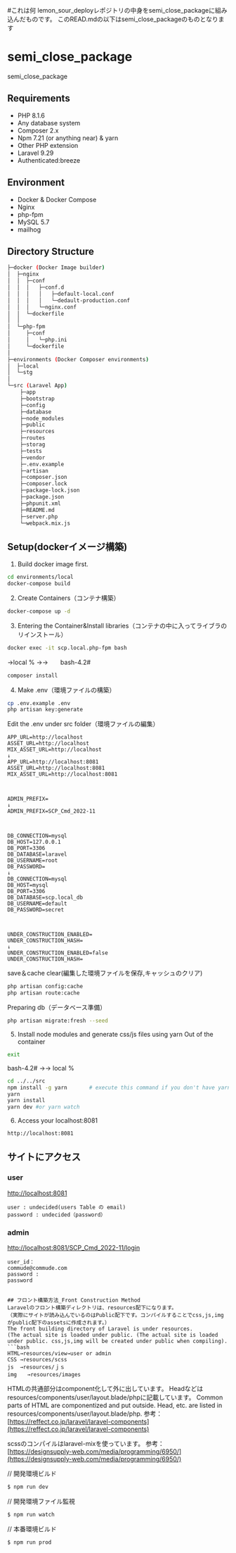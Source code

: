 #これは何
lemon_sour_deployレポジトリの中身をsemi_close_packageに組み込んだものです。
このREAD.mdの以下はsemi_close_packageのものとなります

# semi_close_package
semi_close_package

## Requirements
- PHP 8.1.6
- Any database system
- Composer 2.x
- Npm 7.21 (or anything near) & yarn
- Other PHP extension
- Laravel 9.29
- Authenticated:breeze

## Environment
- Docker & Docker Compose
- Nginx
- php-fpm
- MySQL 5.7
- mailhog

## Directory Structure

```bash
├─docker (Docker Image builder)
│  ├─nginx
│  │  ├─conf
│  │  │   ├─conf.d
│  │  │   │   ├─default-local.conf
│  │  │   │   └─dedault-production.conf
│  │  │   └─nginx.conf
│  │  └─dockerfile
│  │
│  └─php-fpm
│     ├─conf
│     │   └─php.ini 
│     └─dockerfile 
│      
├─environments (Docker Composer environments)
│  ├─local
│  └─stg 
│
└─src (Laravel App)
    ├─app
    ├─bootstrap
    ├─config
    ├─database
    ├─node_modules
    ├─public
    ├─resources
    ├─routes
    ├─storag
    ├─tests
    ├─vendor
    ├─.env.example
    ├─artisan
    ├─composer.json
    ├─composer.lock
    ├─package-lock.json
    ├─package.json
    ├─phpunit.xml
    ├─README.md
    ├─server.php
    └─webpack.mix.js
```

## Setup(dockerイメージ構築)
1. Build docker image first.

```bash
cd environments/local
docker-compose build
```

2. Create Containers（コンテナ構築）

```bash
docker-compose up -d
```

3. Entering the Container&Install libraries（コンテナの中に入ってライブラのリインストール）
```bash
docker exec -it scp.local.php-fpm bash
```

→local %  →→　　bash-4.2#

```bash
composer install
```

4. Make .env（環境ファイルの構築）

```bash
cp .env.example .env
php artisan key:generate
```

Edit the .env under src folder（環境ファイルの編集）
```
APP_URL=http://localhost
ASSET_URL=http://localhost
MIX_ASSET_URL=http://localhost
↓
APP_URL=http://localhost:8081
ASSET_URL=http://localhost:8081
MIX_ASSET_URL=http://localhost:8081



ADMIN_PREFIX=
↓
ADMIN_PREFIX=SCP_Cmd_2022-11



DB_CONNECTION=mysql
DB_HOST=127.0.0.1
DB_PORT=3306
DB_DATABASE=laravel
DB_USERNAME=root
DB_PASSWORD=
↓
DB_CONNECTION=mysql
DB_HOST=mysql
DB_PORT=3306
DB_DATABASE=scp.local_db
DB_USERNAME=default
DB_PASSWORD=secret



UNDER_CONSTRUCTION_ENABLED=
UNDER_CONSTRUCTION_HASH=
↓
UNDER_CONSTRUCTION_ENABLED=false
UNDER_CONSTRUCTION_HASH=
```

save＆cache clear(編集した環境ファイルを保存,キャッシュのクリア)

```bash
php artisan config:cache
php artisan route:cache
```

Preparing db（データベース準備）
```bash
php artisan migrate:fresh --seed
```

5. Install node modules and generate css/js files using yarn
Out of the container
```bash
exit
```
bash-4.2# →→ local % 


```bash
cd ../../src
npm install -g yarn       # execute this command if you don't have yarn installed yet.
yarn
yarn install
yarn dev #or yarn watch
```

6. Access your localhost:8081
```bash
http://localhost:8081
```




## サイトにアクセス

### user
[http://localhost:8081](http://localhost:8081)
```
user : undecided(users Table の email)
password : undecided（password）
```

### admin
[http://localhost:8081/SCP_Cmd_2022-11/login](http://localhost:8081/SCP_Cmd_2022-11/login)

```
user_id：
commude@commude.com 
password : 
password


## フロント構築方法_Front Construction Method
Laravelのフロント構築ディレクトリは、resources配下になります。
（実際にサイトが読み込んでいるのはPublic配下です。コンパイルすることでcss,js,imgがpublic配下のassetsに作成されます。）
The front building directory of Laravel is under resources.
(The actual site is loaded under public. (The actual site is loaded under public. css,js,img will be created under public when compiling).
```bash
HTML→resources/view→user or admin
CSS →resources/scss
js  →resources/ｊｓ
img　　→resources/images
```

HTMLの共通部分はcomponent化して外に出しています。
Headなどはresources/components/user/layout.blade/phpに記載しています。
Common parts of HTML are componentized and put outside.
Head, etc. are listed in resources/components/user/layout.blade/php.
参考：
[https://reffect.co.jp/laravel/laravel-components](https://reffect.co.jp/laravel/laravel-components)

scssのコンパイルはlaravel-mixを使っています。
参考：
[https://designsupply-web.com/media/programming/6950/](https://designsupply-web.com/media/programming/6950/)

// 開発環境ビルド
```bash
$ npm run dev
```

// 開発環境ファイル監視
```bash
$ npm run watch
```

// 本番環境ビルド
```bash
$ npm run prod
```
